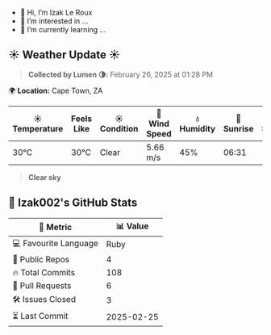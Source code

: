 - 👋 Hi, I’m Izak Le Roux
- 👀 I’m interested in ...
- 🌱 I’m currently learning ...


<!---
Izak002/Izak002 is a ✨ special ✨ repository because its `README.md` (this file) appears on your GitHub profile.
You can click the Preview link to take a look at your changes.
--->


<!-- WEATHER START -->
## ☀️ Weather Update ☀️
> **Collected by Lumen 🌗:** February 26, 2025 at 01:28 PM

🌍 **Location:** Cape Town, ZA

| ☀️ Temperature | Feels Like | ☀️ Condition | 💨 Wind Speed | 💧 Humidity | 🌅 Sunrise | 🌇 Sunset |
|--------------|------------|------------|--------------|-----------|------------|------------|
| 30°C | 30°C | Clear | 5.66 m/s | 45% | 06:31 | 19:27 |

> **Clear sky**

<!-- WEATHER END -->

<!-- GITHUB_STATS_START -->
## 🚀 Izak002's GitHub Stats

| 📌 Metric           | 📊 Value |
|----------------|------------|
| 💻 Favourite Language | Ruby |
| 📂 Public Repos  | 4 |
| 🔥 Total Commits | 108 |
| 🔁 Pull Requests | 6 |
| 🛠️ Issues Closed | 3 |
| ⏳ Last Commit    | 2025-02-25 |

<!-- GITHUB_STATS_END -->